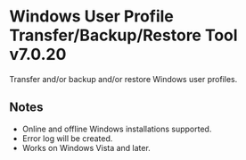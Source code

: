# Windows User Profile Transfer/Backup/Restore Tool v7.0.20
Transfer and/or backup and/or restore Windows user profiles.

## Notes
- Online and offline Windows installations supported.  
- Error log will be created.
- Works on Windows Vista and later.

